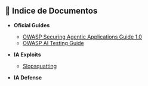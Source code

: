 ## 📂 Indice de Documentos


- **Oficial Guides**
    * [OWASP Securing Agentic Applications Guide 1.0](./Guia_da_OWASP_para_Aplicações_Agênticas.md)
    * [OWASP AI Testing Guide](https://github.com/OWASP/www-project-ai-testing-guide)

- **IA Exploits**
    * [Slopsquatting](./Slopsquatting.md)

- **IA Defense**